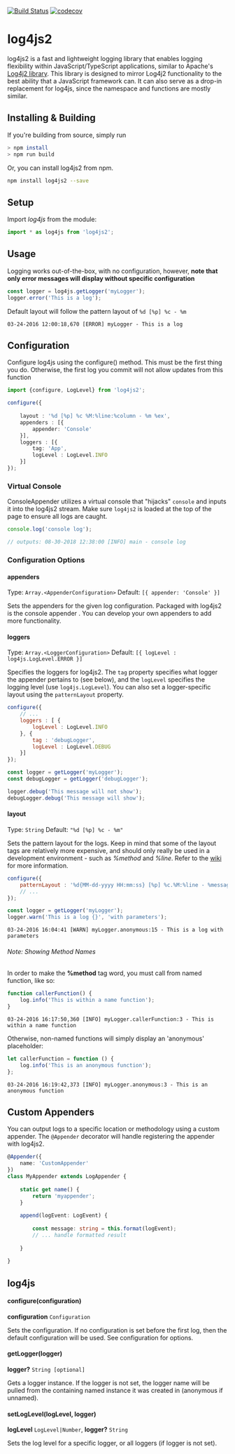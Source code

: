 [![Build Status](https://travis-ci.org/anigenero/log4js2.svg?branch=master)](https://travis-ci.org/anigenero/log4js2)
[![codecov](https://codecov.io/gh/anigenero/log4js2/branch/master/graph/badge.svg)](https://codecov.io/gh/anigenero/log4js2)

# log4js2
log4js2 is a fast and lightweight logging library that enables logging flexibility within JavaScript/TypeScript applications, 
similar to Apache's [Log4j2 library](https://logging.apache.org/log4j/2.x/). This library is designed to mirror Log4j2 
functionality to the best ability that a JavaScript framework can. It can also serve as a drop-in replacement for log4js, 
since the namespace and functions are mostly similar.

## Installing & Building

If you're building from source, simply run

```bash
> npm install
> npm run build
```

Or, you can install log4js2 from npm.

```bash
npm install log4js2 --save
```

## Setup

Import _log4js_ from the module:

```javascript
import * as log4js from 'log4js2';
```

## Usage

Logging works out-of-the-box, with no configuration, however, __note that only error messages will display without 
specific configuration__

```javascript
const logger = log4js.getLogger('myLogger');
logger.error('This is a log');
```
Default layout will follow the pattern layout of `%d [%p] %c - %m`

```text
03-24-2016 12:00:18,670 [ERROR] myLogger - This is a log
```

## Configuration

Configure log4js using the configure() method. This must be the first thing you do. Otherwise, 
the first log you commit will not allow updates from this function

```typescript
import {configure, LogLevel} from 'log4js2';

configure({
    
    layout : '%d [%p] %c %M:%line:%column - %m %ex',
    appenders : [{
        appender: 'Console'
    }],
    loggers : [{
        tag: 'App',
        logLevel : LogLevel.INFO
    }]
});
```

### Virtual Console

ConsoleAppender utilizes a virtual console that "hijacks" `console` and inputs it into the log4js2 stream. Make sure
`log4js2` is loaded at the top of the page to ensure all logs are caught.

```typescript
console.log('console log');

// outputs: 08-30-2018 12:38:00 [INFO] main - console log
```

### Configuration Options

#### appenders
Type: `Array.<AppenderConfiguration>`
Default: `[{ appender: 'Console' }]`

Sets the appenders for the given log configuration. Packaged with log4js2 is the console appender
. You can develop your own appenders to add more functionality.

#### loggers
Type: `Array.<LoggerConfiguration>`
Default: `[{ logLevel : log4js.LogLevel.ERROR }]`

Specifies the loggers for log4js2. The `tag` property specifies what logger the appender pertains to 
(see below), and the `logLevel` specifies the logging level (use `log4js.LogLevel`). You can also
set a logger-specific layout using the `patternLayout` property. 

```javascript
configure({
    // ...
    loggers : [ {
	    logLevel : LogLevel.INFO
    }, {
		tag : 'debugLogger',
		logLevel : LogLevel.DEBUG
	}]
});

const logger = getLogger('myLogger');
const debugLogger = getLogger('debugLogger');

logger.debug('This message will not show');
debugLogger.debug('This message will show');
```

#### layout
Type: `String`
Default: `"%d [%p] %c - %m"`

Sets the pattern layout for the logs. Keep in mind that some of the layout tags are relatively more expensive, and 
should only really be used in a development environment - such as *%method* and *%line*.
Refer to the [wiki](https://github.com/anigenero/log4js2/wiki/Pattern-Layouts) for more information.

```javascript
configure({
    patternLayout : '%d{MM-dd-yyyy HH:mm:ss} [%p] %c.%M:%line - %message',
    // ...
});

const logger = getLogger('myLogger');
logger.warn('This is a log {}', 'with parameters');
```
```text
03-24-2016 16:04:41 [WARN] myLogger.anonymous:15 - This is a log with parameters
```

###### Note: Showing Method Names

In order to make the **%method** tag word, you must call from named function, like so:

```javascript
function callerFunction() {
    log.info('This is within a name function');
}
```

```text
03-24-2016 16:17:50,360 [INFO] myLogger.callerFunction:3 - This is within a name function
```

Otherwise, non-named functions will simply display an 'anonymous' placeholder:

```javascript
let callerFunction = function () {
    log.info('This is an anonymous function');
};
```

```text
03-24-2016 16:19:42,373 [INFO] myLogger.anonymous:3 - This is an anonymous function
```

## Custom Appenders
You can output logs to a specific location or methodology using a custom appender. The `@Appender` decorator
will handle registering the appender with log4js2.

```typescript
@Appender({
    name: 'CustomAppender'
})
class MyAppender extends LogAppender {
    
    static get name() {
        return 'myappender';
    }
    
    append(logEvent: LogEvent) {
        
        const message: string = this.format(logEvent);
        // ... handle formatted result
        
    }
    
}
```

## log4js

#### configure(configuration)
__configuration__ `Configuration`

Sets the configuration. If no configuration is set before the first log, then the default 
configuration will be used. See configuration for options.

#### getLogger(logger)
__logger?__ `String [optional]`

Gets a logger instance. If the logger is not set, the logger name will be pulled from the
containing named instance it was created in (anonymous if unnamed).

#### setLogLevel(logLevel, logger)

__logLevel__ `LogLevel|Number`,
__logger?__ `String`

Sets the log level for a specific logger, or all loggers (if logger is not set).